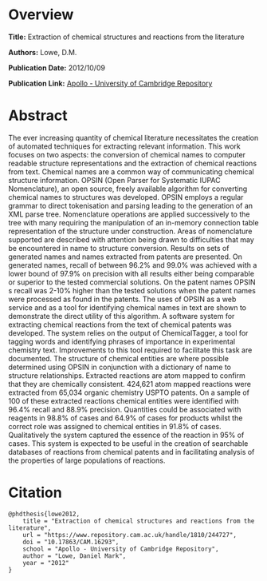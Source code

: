 # Overview
**Title:**
Extraction of chemical structures and reactions from the literature

**Authors:**
Lowe, D.M.

**Publication Date:**
2012/10/09

**Publication Link:**
[Apollo - University of Cambridge Repository](https://www.repository.cam.ac.uk/items/dbb4f258-8f3c-4b59-9b5c-62fac7ca8c28)


# Abstract
The ever increasing quantity of chemical literature necessitates the creation of automated techniques for extracting relevant information.
This work focuses on two aspects: the conversion of chemical names to computer readable structure representations and the extraction of chemical reactions from text.
Chemical names are a common way of communicating chemical structure information.
OPSIN (Open Parser for Systematic IUPAC Nomenclature), an open source, freely available algorithm for converting chemical names to structures was developed.
OPSIN employs a regular grammar to direct tokenisation and parsing leading to the generation of an XML parse tree.
Nomenclature operations are applied successively to the tree with many requiring the manipulation of an in-memory connection table representation of the structure under construction.
Areas of nomenclature supported are described with attention being drawn to difficulties that may be encountered in name to structure conversion.
Results on sets of generated names and names extracted from patents are presented.
On generated names, recall of between 96.2% and 99.0% was achieved with a lower bound of 97.9% on precision with all results either being comparable or superior to the tested commercial solutions.
On the patent names OPSIN s recall was 2-10% higher than the tested solutions when the patent names were processed as found in the patents.
The uses of OPSIN as a web service and as a tool for identifying chemical names in text are shown to demonstrate the direct utility of this algorithm.
A software system for extracting chemical reactions from the text of chemical patents was developed.
The system relies on the output of ChemicalTagger, a tool for tagging words and identifying phrases of importance in experimental chemistry text.
Improvements to this tool required to facilitate this task are documented.
The structure of chemical entities are where possible determined using OPSIN in conjunction with a dictionary of name to structure relationships.
Extracted reactions are atom mapped to confirm that they are chemically consistent.
424,621 atom mapped reactions were extracted from 65,034 organic chemistry USPTO patents.
On a sample of 100 of these extracted reactions chemical entities were identified with 96.4% recall and 88.9% precision.
Quantities could be associated with reagents in 98.8% of cases and 64.9% of cases for products whilst the correct role was assigned to chemical entities in 91.8% of cases.
Qualitatively the system captured the essence of the reaction in 95% of cases.
This system is expected to be useful in the creation of searchable databases of reactions from chemical patents and in facilitating analysis of the properties of large populations of reactions.

# Citation
```
@phdthesis{lowe2012,
    title = "Extraction of chemical structures and reactions from the literature",
    url = "https://www.repository.cam.ac.uk/handle/1810/244727",
    doi = "10.17863/CAM.16293",
    school = "Apollo - University of Cambridge Repository",
    author = "Lowe, Daniel Mark",
    year = "2012"
}
```
